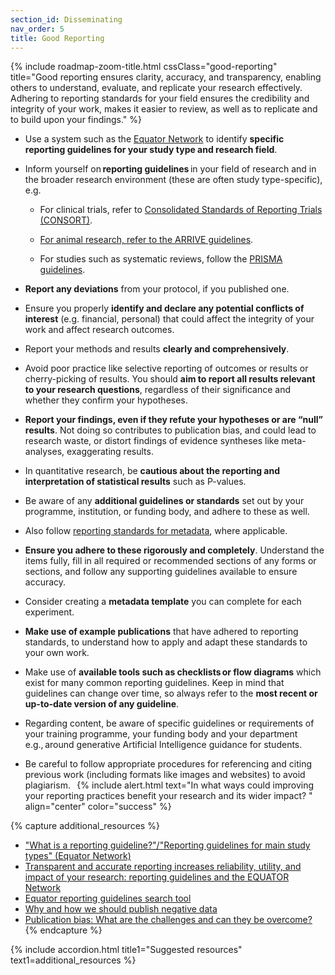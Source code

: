 ```yaml
---
section_id: Disseminating
nav_order: 5
title: Good Reporting
---
```


{% include roadmap-zoom-title.html cssClass="good-reporting" title="Good reporting ensures clarity, accuracy, and transparency, enabling others to understand, evaluate, and replicate your research effectively. Adhering to reporting standards for your field ensures the credibility and integrity of your work, makes it easier to review, as well as to replicate and to build upon your findings." %}

  - Use a system such as the [Equator Network](https://www.equator-network.org/reporting-guidelines/) to identify **specific reporting guidelines for your study type and research field**. 

  - Inform yourself on **reporting guidelines** in your field of research and in the broader research environment (these are often study type-specific), e.g. 

    - For clinical trials, refer to [Consolidated Standards of Reporting Trials (CONSORT)](https://www.equator-network.org/reporting-guidelines/consort/). 

    - [For animal research, refer to the ARRIVE guidelines](https://arriveguidelines.org/arrive-guidelines). 

    - For studies such as systematic reviews, follow the [PRISMA guidelines](https://www.prisma-statement.org/prisma-2020-checklist). 

- **Report any deviations** from your protocol, if you published one.

- Ensure you properly **identify and declare any potential conflicts of interest** (e.g. financial, personal) that could affect the integrity of your work and affect research outcomes.

- Report your methods and results **clearly and comprehensively**.

- Avoid poor practice like selective reporting of outcomes or results or cherry-picking of results. You should **aim to report all results relevant to your research questions**, regardless of their significance and whether they confirm your hypotheses.

- **Report your findings, even if they refute your hypotheses or are “null” results**. Not doing so contributes to publication bias, and could lead to research waste, or distort findings of evidence syntheses like meta-analyses, exaggerating results.

- In quantitative research, be **cautious about the reporting and interpretation of statistical results** such as P-values.

- Be aware of any **additional guidelines or standards** set out by your programme, institution, or funding body, and adhere to these as well.  

- Also follow [reporting standards for metadata](https://fairsharing.org/search?fairsharingRegistry=Standard), where applicable. 

- **Ensure you adhere to these rigorously and completely**. Understand the items fully, fill in all required or recommended sections of any forms or sections, and follow any supporting guidelines available to ensure accuracy.  

- Consider creating a **metadata template** you can complete for each experiment. 

- **Make use of example publications** that have adhered to reporting standards, to understand how to apply and adapt these standards to your own work.  

- Make use of **available tools such as checklists or flow diagrams** which exist for many common reporting guidelines. Keep in mind that guidelines can change over time, so always refer to the **most recent or up-to-date version of any guideline**.  

- Regarding content, be aware of specific guidelines or requirements of your training programme, your funding body and your department e.g., around generative Artificial Intelligence guidance for students. 

- Be careful to follow appropriate procedures for referencing and citing previous work (including formats like images and websites) to avoid plagiarism.
  
{% include alert.html text="In what ways could improving your reporting practices benefit your research and its wider impact? " align="center" color="success" %}

{% capture additional_resources %}
- ["What is a reporting guideline?"/"Reporting guidelines for main study types" (Equator Network)](https://www.equator-network.org/about-us/what-is-a-reporting-guideline/)
- [Transparent and accurate reporting increases reliability, utility, and impact of your research: reporting guidelines and the EQUATOR Network](https://bmcmedicine.biomedcentral.com/articles/10.1186/1741-7015-8-24)
- [Equator reporting guidelines search tool](https://www.equator-network.org/reporting-guidelines/)
- [Why and how we should publish negative data](https://pmc.ncbi.nlm.nih.gov/articles/PMC6945059/)
- [Publication bias: What are the challenges and can they be overcome?](https://pmc.ncbi.nlm.nih.gov/articles/PMC3341407/)
{% endcapture %}

{% include accordion.html title1="Suggested resources" text1=additional_resources %}



 
